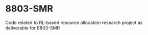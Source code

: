 # 8803-SMR
Code related to RL-based resource allocation research project as deliverable for 8803-SMR
